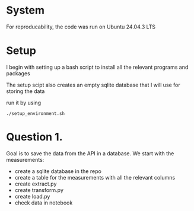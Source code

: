 # System

For reproducability, the code was run on Ubuntu 24.04.3 LTS

# Setup

I begin with setting up a bash script to install all the relevant programs and packages

The setup scipt also creates an empty sqlite database that I will use for storing the data

run it by using 
```
./setup_environment.sh
```

# Question 1. 

Goal is to save the data from the API in a database. We start with the measurements:

- create a sqlite database in the repo
- create a table for the measurements with all the relevant columns
- create extract.py
- create transform.py
- create load.py
- check data in notebook
